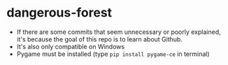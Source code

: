 # dangerous-forest
- If there are some commits that seem unnecessary or poorly explained, it's because the goal of this repo is to learn about Github.
- It's also only compatible on Windows
- Pygame must be installed (type `pip install pygame-ce` in terminal)
